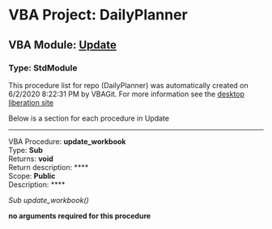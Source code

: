 # VBA Project: **DailyPlanner**
## VBA Module: **[Update](/scripts/Update.vba "source is here")**
### Type: StdModule  

This procedure list for repo (DailyPlanner) was automatically created on 6/2/2020 8:22:31 PM by VBAGit.
For more information see the [desktop liberation site](http://ramblings.mcpher.com/Home/excelquirks/drivesdk/gettinggithubready "desktop liberation")

Below is a section for each procedure in Update

---
VBA Procedure: **update_workbook**  
Type: **Sub**  
Returns: **void**  
Return description: ****  
Scope: **Public**  
Description: ****  

*Sub update_workbook()*  

**no arguments required for this procedure**
